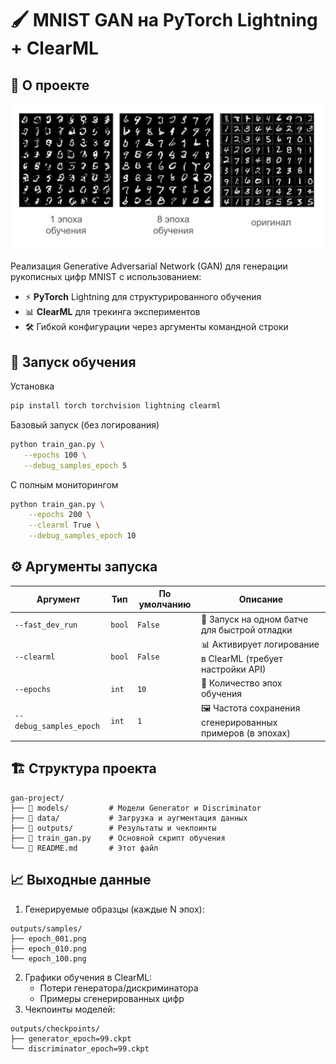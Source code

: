 # 🖌️ MNIST GAN на PyTorch Lightning + ClearML
## 📌 О проекте
![GAN MNIST Animation](assets/Sample.png)


Реализация Generative Adversarial Network (GAN) для генерации рукописных цифр MNIST с использованием:
*   ⚡ <b>PyTorch</b> Lightning для структурированного обучения
*   📊 <b>ClearML</b> для трекинга экспериментов
*   🛠️ Гибкой конфигурации через аргументы командной строки

## 🚀 Запуск обучения
Установка
```bash
pip install torch torchvision lightning clearml
```

 Базовый запуск (без логирования)
 ```bash
 python train_gan.py \
    --epochs 100 \
    --debug_samples_epoch 5
```
С полным мониторингом
```bash
python train_gan.py \
    --epochs 200 \
    --clearml True \
    --debug_samples_epoch 10
```
## ⚙️ Аргументы запуска
| Аргумент               | Тип    | По умолчанию | Описание                                                                 |
|------------------------|--------|--------------|--------------------------------------------------------------------------|
| `--fast_dev_run`       | `bool` | `False`      | 🔧 Запуск на одном батче для быстрой отладки                             |
| `--clearml`            | `bool` | `False`      | 📊 Активирует логирование в ClearML (требует настройки API)              |
| `--epochs`             | `int`  | `10`          | 🔄 Количество эпох обучения                                              |
| `--debug_samples_epoch`| `int`  | `1`          | 🖼️ Частота сохранения сгенерированных примеров (в эпохах)                |

## 🏗️ Структура проекта
```text
gan-project/
├── 📂 models/         # Модели Generator и Discriminator
├── 📂 data/           # Загрузка и аугментация данных
├── 📂 outputs/        # Результаты и чекпоинты
├── 🚀 train_gan.py    # Основной скрипт обучения
└── 📜 README.md       # Этот файл
```
## 📈 Выходные данные
1. Генерируемые образцы (каждые N эпох):
```text
outputs/samples/
├── epoch_001.png
├── epoch_010.png
└── epoch_100.png
```
2. Графики обучения в ClearML:
   * Потери генератора/дискриминатора
   * Примеры сгенерированных цифр
3. Чекпоинты моделей:
```text
outputs/checkpoints/
├── generator_epoch=99.ckpt
└── discriminator_epoch=99.ckpt
```